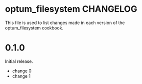 # optum_filesystem CHANGELOG

This file is used to list changes made in each version of the optum_filesystem cookbook.

# 0.1.0

Initial release.

- change 0
- change 1

